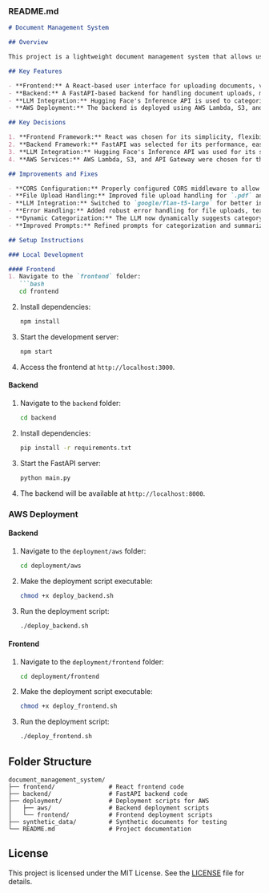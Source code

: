 ### **README.md**

```markdown
# Document Management System

## Overview

This project is a lightweight document management system that allows users to upload, view, and manage documents (PDF/DOCX). The system integrates a Large Language Model (LLM) for document categorization and summarization. The application is built using modern full-stack technologies and deployed on AWS.

## Key Features

- **Frontend:** A React-based user interface for uploading documents, viewing metadata, and deleting documents.
- **Backend:** A FastAPI-based backend for handling document uploads, metadata extraction, and LLM integration.
- **LLM Integration:** Hugging Face's Inference API is used to categorize documents and generate summaries.
- **AWS Deployment:** The backend is deployed using AWS Lambda, S3, and API Gateway. The frontend is hosted on AWS S3.

## Key Decisions

1. **Frontend Framework:** React was chosen for its simplicity, flexibility, and rich ecosystem.
2. **Backend Framework:** FastAPI was selected for its performance, ease of use, and built-in support for asynchronous operations.
3. **LLM Integration:** Hugging Face's Inference API was used for its state-of-the-art natural language processing capabilities.
4. **AWS Services:** AWS Lambda, S3, and API Gateway were chosen for their scalability, cost-effectiveness, and ease of integration.

## Improvements and Fixes

- **CORS Configuration:** Properly configured CORS middleware to allow requests from the frontend.
- **File Upload Handling:** Improved file upload handling for `.pdf` and `.docx` files using `PyPDF2` and `python-docx`.
- **LLM Integration:** Switched to `google/flan-t5-large` for better instruction-following capabilities.
- **Error Handling:** Added robust error handling for file uploads, text extraction, and LLM API responses.
- **Dynamic Categorization:** The LLM now dynamically suggests category labels based on the document content.
- **Improved Prompts:** Refined prompts for categorization and summarization to ensure the LLM responds with only the requested information.

## Setup Instructions

### Local Development

#### Frontend
1. Navigate to the `frontend` folder:
   ```bash
   cd frontend
   ```
2. Install dependencies:
   ```bash
   npm install
   ```
3. Start the development server:
   ```bash
   npm start
   ```
4. Access the frontend at `http://localhost:3000`.

#### Backend
1. Navigate to the `backend` folder:
   ```bash
   cd backend
   ```
2. Install dependencies:
   ```bash
   pip install -r requirements.txt
   ```
3. Start the FastAPI server:
   ```bash
   python main.py
   ```
4. The backend will be available at `http://localhost:8000`.

### AWS Deployment

#### Backend
1. Navigate to the `deployment/aws` folder:
   ```bash
   cd deployment/aws
   ```
2. Make the deployment script executable:
   ```bash
   chmod +x deploy_backend.sh
   ```
3. Run the deployment script:
   ```bash
   ./deploy_backend.sh
   ```

#### Frontend
1. Navigate to the `deployment/frontend` folder:
   ```bash
   cd deployment/frontend
   ```
2. Make the deployment script executable:
   ```bash
   chmod +x deploy_frontend.sh
   ```
3. Run the deployment script:
   ```bash
   ./deploy_frontend.sh
   ```

## Folder Structure

```
document_management_system/
├── frontend/               # React frontend code
├── backend/                # FastAPI backend code
├── deployment/             # Deployment scripts for AWS
│   ├── aws/                # Backend deployment scripts
│   └── frontend/           # Frontend deployment scripts
├── synthetic_data/         # Synthetic documents for testing
└── README.md               # Project documentation
```

## License

This project is licensed under the MIT License. See the [LICENSE](LICENSE) file for details.
